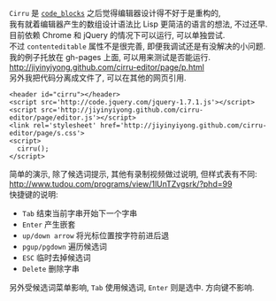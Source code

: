 
`Cirru` 是 [`code_blocks`](https://github.com/jiyinyiyong/code_blocks) 之后觉得编辑器设计得不好于是重构的,  
我有就着编辑器产生的数组设计语法比 Lisp 更简洁的语言的想法, 不过还早.  
目前依赖 Chrome 和 jQuery 的情况下可以运行, 可以单独尝试.  
不过 `contenteditable` 属性不是很完善, 即便我调试还是有没解决的小问题.  
我的例子托放在 gh-pages 上面, 可以用来测试是否能运行.  
http://jiyinyiyong.github.com/cirru-editor/page/p.html  
另外我把代码分离成文件了, 可以在其他的网页引用.  

    <header id="cirru"></header>
    <script src='http://code.jquery.com/jquery-1.7.1.js'></script>
    <script src='http://jiyinyiyong.github.com/cirru-editor/page/editor.js'></script>
    <link rel='stylesheet' href='http://jiyinyiyong.github.com/cirru-editor/page/s.css'>
    <script>
      cirru();
    </script>

简单的演示, 除了候选词提示, 其他有录制视频做过说明, 但样式表有不同:  
http://www.tudou.com/programs/view/1lUnTZvgsrk/?phd=99  
快捷键的说明:  

* `Tab` 结束当前字串开始下一个字串  
* `Enter` 产生嵌套  
* `up/down arrow` 将光标位置按字符前进后退  
* `pgup/pgdown` 遍历候选词  
* `ESC` 临时去掉候选词  
* `Delete` 删除字串  

另外受候选词菜单影响, `Tab` 使用候选词, `Enter` 则是选中. 方向键不影响.  

